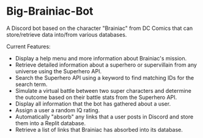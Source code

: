 # Big-Brainiac-Bot
A Discord bot based on the character "Brainiac" from DC Comics that can store/retrieve data into/from various databases.

Current Features:
- Display a help menu and more information about Brainiac's mission.
- Retrieve detailed information about a superhero or supervillain from any universe using the Superhero API.
- Search the Superhero API using a keyword to find matching IDs for the search term.
- Simulate a virtual battle between two super characters and determine the outcome based on their battle stats from the Superhero API.
- Display all information that the bot has gathered about a user.
- Assign a user a random IQ rating.
- Automatically "absorb" any links that a user posts in Discord and store them into a Replit database.
- Retrieve a list of links that Brainiac has absorbed into its database.
